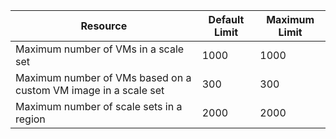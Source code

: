 | Resource | Default Limit | Maximum Limit |
| --- | --- | --- |
| Maximum number of VMs in a scale set |1000 |1000 |
| Maximum number of VMs based on a custom VM image in a scale set|300 |300 |
| Maximum number of scale sets in a region |2000 |2000 |

<!--ms.date: 09/28/2017-->